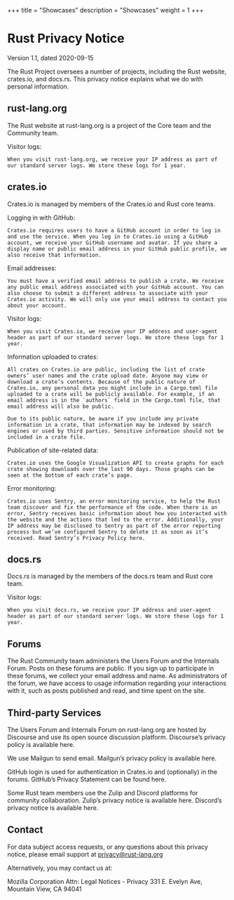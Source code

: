+++
title = "Showcases"
description = "Showcases"
weight = 1
+++

# Rust Privacy Notice
Version 1.1, dated 2020-09-15

The Rust Project oversees a number of projects, including the Rust website, crates.io, and docs.rs. This privacy notice explains what we do with personal information.

## rust-lang.org
The Rust website at rust-lang.org is a project of the Core team and the Community team.

Visitor logs:

    When you visit rust-lang.org, we receive your IP address as part of our standard server logs. We store these logs for 1 year.

## crates.io
Crates.io is managed by members of the Crates.io and Rust core teams.

Logging in with GitHub:

    Crates.io requires users to have a GitHub account in order to log in and use the service. When you log in to Crates.io using a GitHub account, we receive your GitHub username and avatar. If you share a display name or public email address in your GitHub public profile, we also receive that information.

Email addresses:

    You must have a verified email address to publish a crate. We receive any public email address associated with your GitHub account. You can also choose to submit a different address to associate with your Crates.io activity. We will only use your email address to contact you about your account.

Visitor logs:

    When you visit Crates.io, we receive your IP address and user-agent header as part of our standard server logs. We store these logs for 1 year.

Information uploaded to crates:

    All crates on Crates.io are public, including the list of crate owners’ user names and the crate upload date. Anyone may view or download a crate’s contents. Because of the public nature of Crates.io, any personal data you might include in a Cargo.toml file uploaded to a crate will be publicly available. For example, if an email address is in the `authors` field in the Cargo.toml file, that email address will also be public.

    Due to its public nature, be aware if you include any private information in a crate, that information may be indexed by search engines or used by third parties. Sensitive information should not be included in a crate file.

Publication of site-related data:

    Crates.io uses the Google Visualization API to create graphs for each crate showing downloads over the last 90 days. Those graphs can be seen at the bottom of each crate’s page.

Error monitoring:

    Crates.io uses Sentry, an error monitoring service, to help the Rust team discover and fix the performance of the code. When there is an error, Sentry receives basic information about how you interacted with the website and the actions that led to the error. Additionally, your IP address may be disclosed to Sentry as part of the error reporting process but we’ve configured Sentry to delete it as soon as it’s received. Read Sentry’s Privacy Policy here.

## docs.rs
Docs.rs is managed by the members of the docs.rs team and Rust core team.

Visitor logs:

    When you visit docs.rs, we receive your IP address and user-agent header as part of our standard server logs. We store these logs for 1 year.

## Forums
The Rust Community team administers the Users Forum and the Internals Forum. Posts on these forums are public. If you sign up to participate in these forums, we collect your email address and name. As administrators of the forum, we have access to usage information regarding your interactions with it, such as posts published and read, and time spent on the site.

## Third-party Services
The Users Forum and Internals Forum on rust-lang.org are hosted by Discourse and use its open source discussion platform. Discourse’s privacy policy is available here.

We use Mailgun to send email. Mailgun’s privacy policy is available here.

GitHub login is used for authentication in Crates.io and (optionally) in the forums. GitHub’s Privacy Statement can be found here.

Some Rust team members use the Zulip and Discord platforms for community collaboration. Zulip’s privacy notice is available here. Discord’s privacy notice is available here.

## Contact
For data subject access requests, or any questions about this privacy notice, please email support at privacy@rust-lang.org

Alternatively, you may contact us at:

Mozilla Corporation
Attn: Legal Notices - Privacy
331 E. Evelyn Ave,
Mountain View, CA 94041